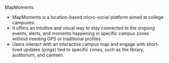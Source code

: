 MapMoments

- MapMoments is a location-based micro-social platform aimed at college campuses. 
- It offers an intuitive and visual way to stay connected to the ongoing events, alerts, and moments happening in specific campus zones without needing GPS or traditional profiles.
- Users interact with an interactive campus map and engage with short-lived updates (pings) tied to specific zones, such as the library, auditorium, and canteen.

